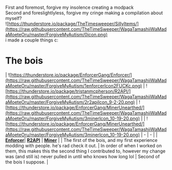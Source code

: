 First and foremost, forgive my insolence creating a modpack  
Second and foreslightlyless, forgive my cringe making a compilation about myself?  
![https://thunderstore.io/package/TheTimesweeper/SillyItems/](https://raw.githubusercontent.com/TheTimeSweeper/WagaTamashiiWaMadaMoeteOru/master/ForgiveMyAutism/0icon.png)  
i made a couple things c:

# The bois
| ![https://thunderstore.io/package/EnforcerGang/Enforcer/](https://raw.githubusercontent.com/TheTimeSweeper/WagaTamashiiWaMadaMoeteOru/master/ForgiveMyAutism/1enforcerIcon2FUCKc.png) | ![https://thunderstore.io/package/tristanmcpherson/R2API/](https://raw.githubusercontent.com/TheTimeSweeper/WagaTamashiiWaMadaMoeteOru/master/ForgiveMyAutism/2r2apiIcon_9-2-20.png) | ![https://thunderstore.io/package/EnforcerGang/MinerUnearthed/](https://raw.githubusercontent.com/TheTimeSweeper/WagaTamashiiWaMadaMoeteOru/master/ForgiveMyAutism/3minerIcon_10-19-20.png) | | ![https://thunderstore.io/package/EnforcerGang/MinerUnearthed/](https://raw.githubusercontent.com/TheTimeSweeper/WagaTamashiiWaMadaMoeteOru/master/ForgiveMyAutism/3minerIcon_10-19-20.png) 
| - | - |
| [**Enforcer**](https://thunderstore.io/package/EnforcerGang/Enforcer/)| [**R2API**](https://thunderstore.io/package/tristanmcpherson/R2API/) | [**Miner**](https://thunderstore.io/package/EnforcerGang/Enforcer/) | 
| The first of the bois, and my first experience modding with people. he's rad check it out. | In order of when I worked on them, this makes this the second thing I contributed to, however my change was (and still is) never pulled in until who knows how long lol | Second of the bois I suppose. |





